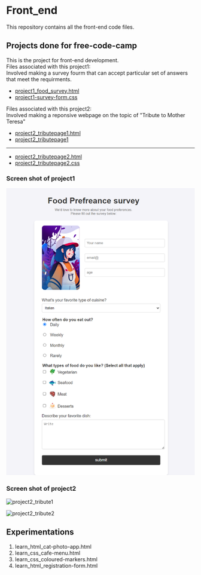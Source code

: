 # Front_end
This repository contains all the front-end code files.

## Projects done for free-code-camp 
This is the project for front-end development.<br>
Files associated with this project1:<br>
Involved making a survey fourm that can accept particular set of answers that meet the requirments.
- [project1_food_survey.html ](project1_food_survey.html)
- [project1-survey-form.css](css_scripts/project1-survey-form.css)

Files associated with this project2:<br>
Involved making a reponsive webpage on the topic of "Tribute to Mother Teresa"
- [project2_tributepage1.html](project2_tributepage1.html)
- [project2_tributepage1](css_scripts/project2_tributepage1.css)
---

- [project2_tributepage2.html](project2_tributepage2.html)
- [project2_tributepage2.css](css_scripts/project2_tributepage2.css)


### Screen shot of project1

![project1_food_surveyform](images/project1_webpage_screenshot.png)


### Screen shot of project2
![project2_tribute1](images/project2_tribute1_screenshot.png)

![project2_tribute2](images/project2_tribute2_screenshot.png)



## Experimentations
1. learn_html_cat-photo-app.html 
2. learn_css_cafe-menu.html 
3. learn_css_coloured-markers.html 
4. learn_html_registration-form.html 


